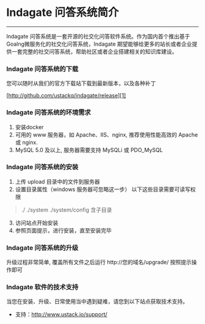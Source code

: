 #  Indagate 问答系统简介



---

Indagate 问答系统是一套开源的社交化问答软件系统。作为国内首个推出基于 Goalng微服务化的社交化问答系统，Indagate 期望能够给更多的站长或者企业提供一套完整的社交问答系统，帮助社区或者企业搭建相关的知识库建设。


### Indagate 问答系统的下载

您可以随时从我们的官方下载站下载到最新版本，以及各种补丁

[http://github.com/ustackq/indagate/release][1]

### Indagate 问答系统的环境需求

 1. 安装docker
 2. 可用的 www 服务器，如 Apache、IIS、nginx, 推荐使用性能高效的 Apache 或 nginx.
 3. MySQL 5.0 及以上, 服务器需要支持 MySQLi 或 PDO_MySQL
 

### Indagate 问答系统的安装

 1. 上传 upload 目录中的文件到服务器
 2. 设置目录属性（windows 服务器可忽略这一步）
以下这些目录需要可读写权限
> ./
./system
./system/config 含子目录

 3. 访问站点开始安装
 4. 参照页面提示，进行安装，直至安装完毕


### Indagate 问答系统的升级

升级过程非常简单, 覆盖所有文件之后运行 http://您的域名/upgrade/ 按照提示操作即可


### Indagate 软件的技术支持

当您在安装、升级、日常使用当中遇到疑难，请您到以下站点获取技术支持。

 - 支持：http://www.ustack.io/support/

[1]: http://github.com/ustackq/indagate/release
